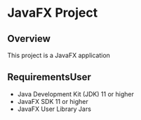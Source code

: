 # JavaFX Project

## Overview
This project is a JavaFX application 

## RequirementsUser
- Java Development Kit (JDK) 11 or higher
- JavaFX SDK 11 or higher
- JavaFX User Library Jars
